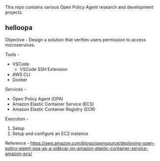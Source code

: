 This repo contains various Open Policy Agent research and development projects.

## helloopa
Objective - Design a solution that verifies users permission to access microservices.

Tools - 
* VSCode
  * VSCode SSH Extension
* AWS CLI
* Docker

Services - 
* Open Policy Agent (OPA)
* Amazon Elastic Container Service (ECS)
* Amazon Elastic Container Registry (ECR)

Execution - 
1. Setup
2. Setup and configure an EC2 instance

Reference - https://aws.amazon.com/blogs/opensource/deploying-open-policy-agent-opa-as-a-sidecar-on-amazon-elastic-container-service-amazon-ecs/ 
